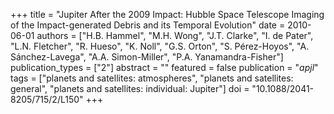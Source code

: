 +++
title = "Jupiter After the 2009 Impact: Hubble Space Telescope Imaging of the Impact-generated Debris and its Temporal Evolution"
date = 2010-06-01
authors = ["H.B. Hammel", "M.H. Wong", "J.T. Clarke", "I. de Pater", "L.N. Fletcher", "R. Hueso", "K. Noll", "G.S. Orton", "S. Pérez-Hoyos", "A. Sánchez-Lavega", "A.A. Simon-Miller", "P.A. Yanamandra-Fisher"]
publication_types = ["2"]
abstract = ""
featured = false
publication = "*apjl*"
tags = ["planets and satellites: atmospheres", "planets and satellites: general", "planets and satellites: individual: Jupiter"]
doi = "10.1088/2041-8205/715/2/L150"
+++

